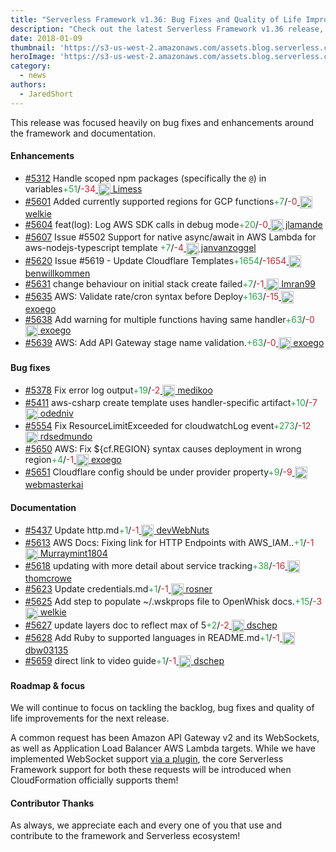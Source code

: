 ```yaml
---
title: "Serverless Framework v1.36: Bug Fixes and Quality of Life Improvements for All!"
description: "Check out the latest Serverless Framework v1.36 release, bug fixes and quality of life improvements for all!"
date: 2018-01-09
thumbnail: 'https://s3-us-west-2.amazonaws.com/assets.blog.serverless.com/framework-updates/framework-v136-thumb.png'
heroImage: 'https://s3-us-west-2.amazonaws.com/assets.blog.serverless.com/framework-updates/framework-v136-header.svg'
category:
  - news
authors: 
  - JaredShort
---
```


This release was focused heavily on bug fixes and enhancements around the framework and documentation.

#### Enhancements

- [#5312](https://github.com/serverless/serverless/pull/5312) Handle scoped npm packages (specifically the `@`) in variables<a href="https://github.com/serverless/serverless/pull/5312/files?utf8=✓&diff=split" style="text-decoration:none;"><span style="color:#28a647">+51</span>/<span style="color:#cb2431">-34</span></a><a href="https://github.com/Limess"> <img style="vertical-align: middle" src='https://avatars1.githubusercontent.com/u/3199181?v=4' alt='' height="20px"> Limess</a>
- [#5601](https://github.com/serverless/serverless/pull/5601) Added currently supported regions for GCP functions<a href="https://github.com/serverless/serverless/pull/5601/files?utf8=✓&diff=split" style="text-decoration:none;"><span style="color:#28a647">+7</span>/<span style="color:#cb2431">-0</span></a><a href="https://github.com/welkie"> <img style="vertical-align: middle" src='https://avatars1.githubusercontent.com/u/7719209?v=4' alt='' height="20px"> welkie</a>
- [#5604](https://github.com/serverless/serverless/pull/5604) feat(log): Log AWS SDK calls in debug mode<a href="https://github.com/serverless/serverless/pull/5604/files?utf8=✓&diff=split" style="text-decoration:none;"><span style="color:#28a647">+20</span>/<span style="color:#cb2431">-0</span></a><a href="https://github.com/jlamande"> <img style="vertical-align: middle" src='https://avatars0.githubusercontent.com/u/45306929?v=4' alt='' height="20px"> jlamande</a>
- [#5607](https://github.com/serverless/serverless/pull/5607) Issue #5502 Support for native async/await in AWS Lambda for aws-nodejs-typescript template <a href="https://github.com/serverless/serverless/pull/5607/files?utf8=✓&diff=split" style="text-decoration:none;"><span style="color:#28a647">+7</span>/<span style="color:#cb2431">-4</span></a><a href="https://github.com/janvanzoggel"> <img style="vertical-align: middle" src='https://avatars1.githubusercontent.com/u/8875700?v=4' alt='' height="20px"> janvanzoggel</a>
- [#5620](https://github.com/serverless/serverless/pull/5620) Issue #5619 - Update Cloudflare Templates<a href="https://github.com/serverless/serverless/pull/5620/files?utf8=✓&diff=split" style="text-decoration:none;"><span style="color:#28a647">+1654</span>/<span style="color:#cb2431">-1654</span></a><a href="https://github.com/benwillkommen"> <img style="vertical-align: middle" src='https://avatars1.githubusercontent.com/u/1740336?v=4' alt='' height="20px"> benwillkommen</a>
- [#5631](https://github.com/serverless/serverless/pull/5631) change behaviour on initial stack create failed<a href="https://github.com/serverless/serverless/pull/5631/files?utf8=✓&diff=split" style="text-decoration:none;"><span style="color:#28a647">+7</span>/<span style="color:#cb2431">-1</span></a><a href="https://github.com/Imran99"> <img style="vertical-align: middle" src='https://avatars2.githubusercontent.com/u/2307325?v=4' alt='' height="20px"> Imran99</a>
- [#5635](https://github.com/serverless/serverless/pull/5635) AWS: Validate rate/cron syntax before Deploy<a href="https://github.com/serverless/serverless/pull/5635/files?utf8=✓&diff=split" style="text-decoration:none;"><span style="color:#28a647">+163</span>/<span style="color:#cb2431">-15</span></a><a href="https://github.com/exoego"> <img style="vertical-align: middle" src='https://avatars2.githubusercontent.com/u/127635?v=4' alt='' height="20px"> exoego</a>
- [#5638](https://github.com/serverless/serverless/pull/5638) Add warning for multiple functions having same handler<a href="https://github.com/serverless/serverless/pull/5638/files?utf8=✓&diff=split" style="text-decoration:none;"><span style="color:#28a647">+63</span>/<span style="color:#cb2431">-0</span></a><a href="https://github.com/exoego"> <img style="vertical-align: middle" src='https://avatars2.githubusercontent.com/u/127635?v=4' alt='' height="20px"> exoego</a>
- [#5639](https://github.com/serverless/serverless/pull/5639) AWS: Add API Gateway stage name validation.<a href="https://github.com/serverless/serverless/pull/5639/files?utf8=✓&diff=split" style="text-decoration:none;"><span style="color:#28a647">+63</span>/<span style="color:#cb2431">-0</span></a><a href="https://github.com/exoego"> <img style="vertical-align: middle" src='https://avatars2.githubusercontent.com/u/127635?v=4' alt='' height="20px"> exoego</a>


#### Bug fixes

- [#5378](https://github.com/serverless/serverless/pull/5378) Fix error log output<a href="https://github.com/serverless/serverless/pull/5378/files?utf8=✓&diff=split" style="text-decoration:none;"><span style="color:#28a647">+19</span>/<span style="color:#cb2431">-2</span></a><a href="https://github.com/medikoo"> <img style="vertical-align: middle" src='https://avatars3.githubusercontent.com/u/122434?v=4' alt='' height="20px"> medikoo</a>
- [#5411](https://github.com/serverless/serverless/pull/5411) aws-csharp create template uses handler-specific artifact<a href="https://github.com/serverless/serverless/pull/5411/files?utf8=✓&diff=split" style="text-decoration:none;"><span style="color:#28a647">+10</span>/<span style="color:#cb2431">-7</span></a><a href="https://github.com/odedniv"> <img style="vertical-align: middle" src='https://avatars3.githubusercontent.com/u/894198?v=4' alt='' height="20px"> odedniv</a>
- [#5554](https://github.com/serverless/serverless/pull/5554) Fix ResourceLimitExceeded for cloudwatchLog event<a href="https://github.com/serverless/serverless/pull/5554/files?utf8=✓&diff=split" style="text-decoration:none;"><span style="color:#28a647">+273</span>/<span style="color:#cb2431">-12</span></a><a href="https://github.com/rdsedmundo"> <img style="vertical-align: middle" src='https://avatars2.githubusercontent.com/u/5482378?v=4' alt='' height="20px"> rdsedmundo</a>
- [#5650](https://github.com/serverless/serverless/pull/5650) AWS: Fix ${cf.REGION} syntax causes deployment in wrong region<a href="https://github.com/serverless/serverless/pull/5650/files?utf8=✓&diff=split" style="text-decoration:none;"><span style="color:#28a647">+4</span>/<span style="color:#cb2431">-1</span></a><a href="https://github.com/exoego"> <img style="vertical-align: middle" src='https://avatars2.githubusercontent.com/u/127635?v=4' alt='' height="20px"> exoego</a>
- [#5651](https://github.com/serverless/serverless/pull/5651) Cloudflare config should be under provider property<a href="https://github.com/serverless/serverless/pull/5651/files?utf8=✓&diff=split" style="text-decoration:none;"><span style="color:#28a647">+9</span>/<span style="color:#cb2431">-9</span></a><a href="https://github.com/webmasterkai"> <img style="vertical-align: middle" src='https://avatars0.githubusercontent.com/u/969456?v=4' alt='' height="20px"> webmasterkai</a>

#### Documentation

- [#5437](https://github.com/serverless/serverless/pull/5437) Update http.md<a href="https://github.com/serverless/serverless/pull/5437/files?utf8=✓&diff=split" style="text-decoration:none;"><span style="color:#28a647">+1</span>/<span style="color:#cb2431">-1</span></a><a href="https://github.com/devWebNuts"> <img style="vertical-align: middle" src='https://avatars1.githubusercontent.com/u/32446540?v=4' alt='' height="20px"> devWebNuts</a>
- [#5613](https://github.com/serverless/serverless/pull/5613) AWS Docs: Fixing link for HTTP Endpoints with AWS_IAM..<a href="https://github.com/serverless/serverless/pull/5613/files?utf8=✓&diff=split" style="text-decoration:none;"><span style="color:#28a647">+1</span>/<span style="color:#cb2431">-1</span></a><a href="https://github.com/Murraymint1804"> <img style="vertical-align: middle" src='https://avatars3.githubusercontent.com/u/23333380?v=4' alt='' height="20px"> Murraymint1804</a>
- [#5618](https://github.com/serverless/serverless/pull/5618) updating with more detail about service tracking<a href="https://github.com/serverless/serverless/pull/5618/files?utf8=✓&diff=split" style="text-decoration:none;"><span style="color:#28a647">+38</span>/<span style="color:#cb2431">-16</span></a><a href="https://github.com/thomcrowe"> <img style="vertical-align: middle" src='https://avatars1.githubusercontent.com/u/7960458?v=4' alt='' height="20px"> thomcrowe</a>
- [#5623](https://github.com/serverless/serverless/pull/5623) Update credentials.md<a href="https://github.com/serverless/serverless/pull/5623/files?utf8=✓&diff=split" style="text-decoration:none;"><span style="color:#28a647">+1</span>/<span style="color:#cb2431">-1</span></a><a href="https://github.com/rosner"> <img style="vertical-align: middle" src='https://avatars2.githubusercontent.com/u/792045?v=4' alt='' height="20px"> rosner</a>
- [#5625](https://github.com/serverless/serverless/pull/5625) Add step to populate ~/.wskprops file to OpenWhisk docs.<a href="https://github.com/serverless/serverless/pull/5625/files?utf8=✓&diff=split" style="text-decoration:none;"><span style="color:#28a647">+15</span>/<span style="color:#cb2431">-3</span></a><a href="https://github.com/welkie"> <img style="vertical-align: middle" src='https://avatars1.githubusercontent.com/u/7719209?v=4' alt='' height="20px"> welkie</a>
- [#5627](https://github.com/serverless/serverless/pull/5627) update layers doc to reflect max of 5<a href="https://github.com/serverless/serverless/pull/5627/files?utf8=✓&diff=split" style="text-decoration:none;"><span style="color:#28a647">+2</span>/<span style="color:#cb2431">-2</span></a><a href="https://github.com/dschep"> <img style="vertical-align: middle" src='https://avatars0.githubusercontent.com/u/667763?v=4' alt='' height="20px"> dschep</a>
- [#5628](https://github.com/serverless/serverless/pull/5628) Add Ruby to supported languages in README.md<a href="https://github.com/serverless/serverless/pull/5628/files?utf8=✓&diff=split" style="text-decoration:none;"><span style="color:#28a647">+1</span>/<span style="color:#cb2431">-1</span></a><a href="https://github.com/dbw03135"> <img style="vertical-align: middle" src='https://avatars1.githubusercontent.com/u/18095759?v=4' alt='' height="20px"> dbw03135</a>
- [#5659](https://github.com/serverless/serverless/pull/5659) direct link to video guide<a href="https://github.com/serverless/serverless/pull/5659/files?utf8=✓&diff=split" style="text-decoration:none;"><span style="color:#28a647">+1</span>/<span style="color:#cb2431">-1</span></a><a href="https://github.com/dschep"> <img style="vertical-align: middle" src='https://avatars0.githubusercontent.com/u/667763?v=4' alt='' height="20px"> dschep</a>
 

#### Roadmap & focus

We will continue to focus on tackling the backlog, bug fixes and quality of life improvements for the next release.

A common request has been Amazon API Gateway v2 and its WebSockets, as well as Application Load Balancer AWS Lambda targets. While we have implemented WebSocket support [via a plugin](https://github.com/serverless/serverless-websockets-plugin), the core Serverless Framework support for both these requests will be introduced when CloudFormation officially supports them!

#### Contributor Thanks

As always, we appreciate each and every one of you that use and contribute to the framework and Serverless ecosystem!
